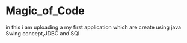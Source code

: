 # Magic_of_Code
in this i am uploading a my first application which are create using java Swing concept,JDBC and SQl
